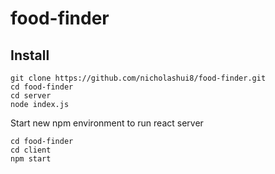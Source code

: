 # food-finder

## Install
```
git clone https://github.com/nicholashui8/food-finder.git
cd food-finder
cd server
node index.js
```
Start new npm environment to run react server
```
cd food-finder
cd client
npm start
```
